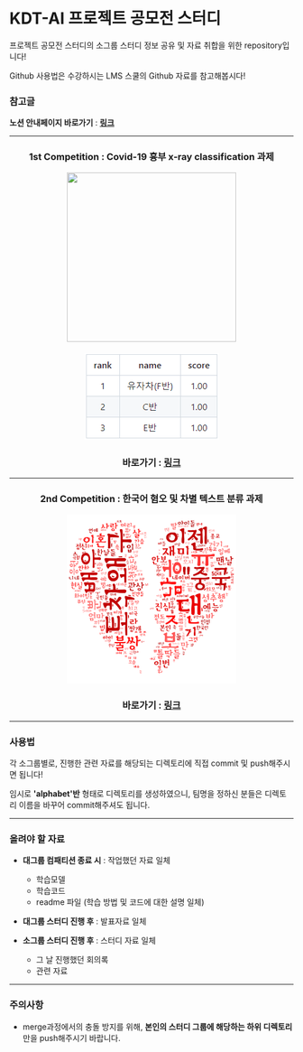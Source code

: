 # KDT-AI 프로젝트 공모전 스터디

프로젝트 공모전 스터디의 소그룹 스터디 정보 공유 및 자료 취합을 위한 repository입니다!

Github 사용법은 수강하시는 LMS 스쿨의 Github 자료를 참고해봅시다!


### 참고글

**노션 안내페이지 바로가기** : [**링크**](https://alike-blade-14a.notion.site/0d3090d710bf49a09af1c4a20ebe4aaa)

---

<h3><p align="center"> 1st Competition : Covid-19 흉부 x-ray classification 과제 </p>
  
<p align="center"><img src="image_003.png" height="300px" width="300px"></p>
  
<p align="center"><img src="./tables/dt.png"></p>
  
<h3><p align="center"> 바로가기 : <a href="https://www.kaggle.com/competitions/kdtai-1/">링크</a></p></h3>

 
---

<h3><p align="center"> 2nd Competition : 한국어 혐오 및 차별 텍스트 분류 과제 </p></h3>

<p align="center"><img src="final_image.png" height="300px" width="300px"></p>

<h3><p align="center"> 바로가기 : <a href="https://www.kaggle.com/competitions/kdtai-2/">링크</a></p></h3>

---

### 사용법

각 소그룹별로, 진행한 관련 자료를 해당되는 디렉토리에 직접 commit 및 push해주시면 됩니다!

임시로 **'alphabet'반** 형태로 디렉토리를 생성하였으니, 팀명을 정하신 분들은 디렉토리 이름을 바꾸어 commit해주셔도 됩니다.

---

### 올려야 할 자료

- **대그룹 컴패티션 종료 시** : 작업했던 자료 일체
  - 학습모델
  - 학습코드
  - readme 파일 (학습 방법 및 코드에 대한 설명 일체)
  
- **대그룹 스터디 진행 후** : 발표자료 일체
- **소그룹 스터디 진행 후** : 스터디 자료 일체
  - 그 날 진행했던 회의록
  - 관련 자료

---

### 주의사항

- merge과정에서의 충돌 방지를 위해, **본인의 스터디 그룹에 해당하는 하위 디렉토리**만을 push해주시기 바랍니다.

